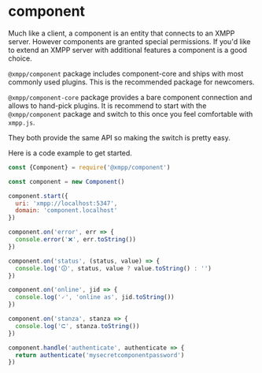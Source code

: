 # component

Much like a client, a component is an entity that connects to an XMPP server. However components are granted special permissions. If you'd like to extend an XMPP server with additional features a component is a good choice.

`@xmpp/component` package includes component-core and ships with most commonly used plugins. This is the recommended package for newcomers.

`@xmpp/component-core` package provides a bare component connection and allows to hand-pick plugins. It is recommend to start with the `@xmpp/component` package and switch to this once you feel comfortable with `xmpp.js`.

They both provide the same API so making the switch is pretty easy.

Here is a code example to get started.

```js
const {Component} = require('@xmpp/component')

const component = new Component()

component.start({
  uri: 'xmpp://localhost:5347',
  domain: 'component.localhost'
})

component.on('error', err => {
  console.error('❌', err.toString())
})

component.on('status', (status, value) => {
  console.log('🛈', status, value ? value.toString() : '')
})

component.on('online', jid => {
  console.log('🗸', 'online as', jid.toString())
})

component.on('stanza', stanza => {
  console.log('⮈', stanza.toString())
})

component.handle('authenticate', authenticate => {
  return authenticate('mysecretcomponentpassword')
})
```
